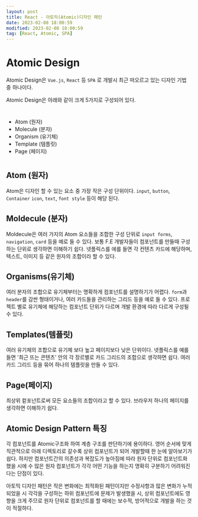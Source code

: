 ```yaml
---
layout: post
title: React - 아토믹(Atomic)디자인 패턴
date: 2023-02-08 18:00:59
modified: 2023-02-08 18:00:59
tag: [React, Atomic, SPA]
---
```


# Atomic Design 
Atomic Design은 `Vue.js`, `React` 등 `SPA` 로 개발시 최근 떠오르고 있는 디자인 기법 중 하나이다. 

Atomic Design은 아래와 같이 크게 5가지로 구성되어 있다.
#
* Atom (원자)
* Molecule (분자)
* Organism (유기체)
* Template (템플릿)
* Page (페이지)

#

## Atom (원자)
Atom은 디자인 할 수 있는 요소 중 가장 작은 구성 단위이다. `input`, `button`, `Container` `icon`, `text`, `font style` 등이 해당 된다. 

## Moldecule (분자)
Moldecule은 여러 가지의 Atom 요소들을 조합한 구성 단위로 `input forms`, `navigation`, `card` 등을 예로 들 수 있다. 보통 F.E 개발자들이 컴포넌트를 만들때 구성하는 단위로 생각하면 이해하기 쉽다. 넷플릭스를 에를 들면 각 컨텐츠 카드에 해당하며, 텍스트, 이미지 등 같은 원자의 조합이라 할 수 있다.

## Organisms(유기체)
여러 분자의 조합으로 유기체부터는 명확하게 컴포넌트를 설명하기가 어렵다. `form`과 `header`를 감싼 형태이거나, 여러 카드들을 관리하는 그리드 등을 예로 들 수 있다. 프로젝트 별로 유기체에 해당하는 컴포넌트 단위가 다르며 개발 환경에 따라 다르게 구성될 수 있다.

## Templates(템플릿)
여러 유기체의 조합으로 유기체 보다 높고 페이지보다 낮은 단위이다. 넷플릭스를 예를 들면 '최근 뜨는 콘텐츠' 안의 각 장르별로 카드 그리드의 조합으로 생각하면 쉽다. 여러 카드 그리드 등을 묶어 하나의 템플릿을 만들 수 있다.

## Page(페이지)
최상위 컽포넌트로써 모든 요소들의 조합이라고 할 수 있다. 브라우저 하나의 페이지를 생각하면 이해하기 쉽다.

## Atomic Design Pattern 특징
각 컴포넌트를 Atomic구조화 하여 계층 구조를 판단하기에 용이하다. 영어 순서에 맞게 직관적으로 아래 디렉토리로 갈수록 상위 컴포넌트가 되어 개발할때 한 눈에 알아보기가 쉽다.
하지만 컴포넌트간의 의존성과 복잡도가 높아짐에 따라 원자 단위로 컴포넌트화 했을 시에 수 많은 원자 컴포넌트가 각각 어떤 기능을 하는지 명확히 구분하기 어려워진다는 단점이 있다.

아토믹 디자인 패턴은 작은 변화에는 최적화된 패턴이지만 수정사항과 많은 변화가 누적되었을 시 각각을 구성하는 하위 컴포넌트에 문제가 발생했을 시, 상위 컴포넌트에도 영향을 크게 주므로 원자 단위로 컴포넌트를 할 때에는 보수적, 방어적으로 개발을 하는 것이 적절하다. 
